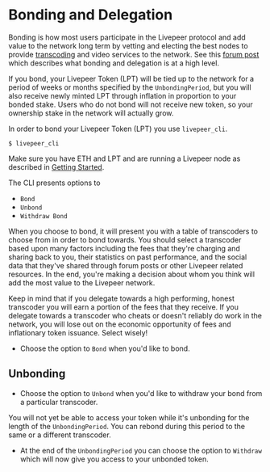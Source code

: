 # Bonding and Delegation

Bonding is how most users participate in the Livepeer protocol and add
value to the network long term by vetting and electing the best nodes
to provide [transcoding](transcoding.html) and video services to the
network. See this
[forum post](https://forum.livepeer.org/t/an-overview-of-bonding/97)
which describes what bonding and delegation is at a high level.

If you bond, your Livepeer Token (LPT) will be tied up to the network
for a period of weeks or months specified by the `UnbondingPeriod`,
but you will also receive newly minted LPT through inflation in
proportion to your bonded stake. Users who do not bond will not
receive new token, so your ownership stake in the network will
actually grow.

In order to bond your Livepeer Token (LPT) you use `livepeer_cli`.

```
$ livepeer_cli
```

Make sure you have ETH and LPT and are running a Livepeer node as
described in [Getting Started](getting_started.html).

The CLI presents options to

* `Bond`
* `Unbond`
* `Withdraw Bond`

When you choose to bond, it will present you with a table of
transcoders to choose from in order to bond towards. You should select
a transcoder based upon many factors including the fees that they're
charging and sharing back to you, their statistics on past
performance, and the social data that they've shared through forum
posts or other Livepeer related resources. In the end, you're making a
decision about whom you think will add the most value to the Livepeer
network.

Keep in mind that if you delegate towards a high performing, honest
transcoder you will earn a portion of the fees that they receive. If
you delegate towards a transcoder who cheats or doesn't reliably do
work in the network, you will lose out on the economic opportunity of
fees and inflationary token issuance. Select wisely!

* Choose the option to `Bond` when you'd like to bond.

## Unbonding

* Choose the option to `Unbond` when you'd like to withdraw your bond
from a particular transcoder.

You will not yet be able to access your token while it's unbonding for
the length of the `UnbondingPeriod`. You can rebond during this period
to the same or a different transcoder.

* At the end of the `UnbondingPeriod` you can choose the option to
  `Withdraw` which will now give you access to your unbonded token.
